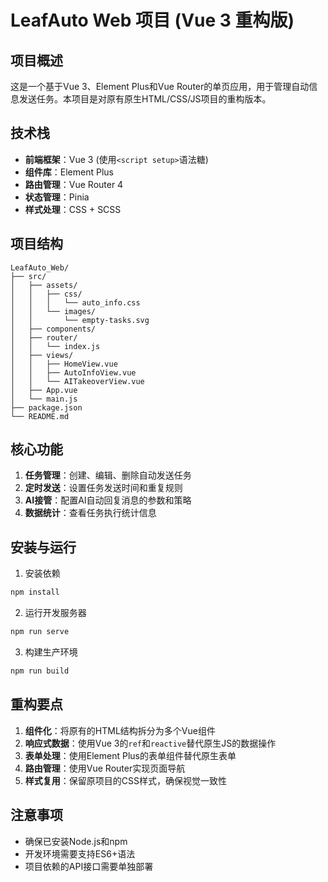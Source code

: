# LeafAuto Web 项目 (Vue 3 重构版)

## 项目概述
这是一个基于Vue 3、Element Plus和Vue Router的单页应用，用于管理自动信息发送任务。本项目是对原有原生HTML/CSS/JS项目的重构版本。

## 技术栈
- **前端框架**：Vue 3 (使用`<script setup>`语法糖)
- **组件库**：Element Plus
- **路由管理**：Vue Router 4
- **状态管理**：Pinia
- **样式处理**：CSS + SCSS

## 项目结构
```
LeafAuto_Web/
├── src/
│   ├── assets/
│   │   ├── css/
│   │   │   └── auto_info.css
│   │   └── images/
│   │       └── empty-tasks.svg
│   ├── components/
│   ├── router/
│   │   └── index.js
│   ├── views/
│   │   ├── HomeView.vue
│   │   ├── AutoInfoView.vue
│   │   └── AITakeoverView.vue
│   ├── App.vue
│   └── main.js
├── package.json
└── README.md
```

## 核心功能
1. **任务管理**：创建、编辑、删除自动发送任务
2. **定时发送**：设置任务发送时间和重复规则
3. **AI接管**：配置AI自动回复消息的参数和策略
4. **数据统计**：查看任务执行统计信息

## 安装与运行
1. 安装依赖
```bash
npm install
```
2. 运行开发服务器
```bash
npm run serve
```
3. 构建生产环境
```bash
npm run build
```

## 重构要点
1. **组件化**：将原有的HTML结构拆分为多个Vue组件
2. **响应式数据**：使用Vue 3的`ref`和`reactive`替代原生JS的数据操作
3. **表单处理**：使用Element Plus的表单组件替代原生表单
4. **路由管理**：使用Vue Router实现页面导航
5. **样式复用**：保留原项目的CSS样式，确保视觉一致性

## 注意事项
- 确保已安装Node.js和npm
- 开发环境需要支持ES6+语法
- 项目依赖的API接口需要单独部署